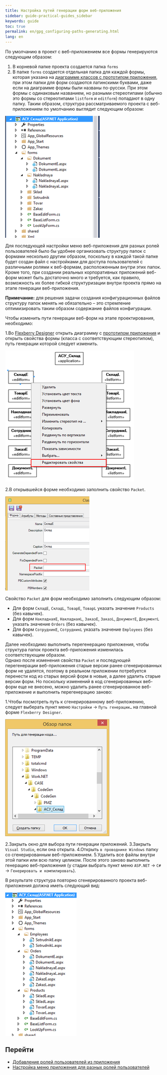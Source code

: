 ```yaml
---
title: Настройка путей генерации форм веб-приложения
sidebar: guide-practical-guides_sidebar
keywords: guide
toc: true
permalink: en/gpg_configuring-paths-generating.html
lang: en
---
```


По умолчанию в проект с веб-приложением все формы генерируются следующим образом:

1.	В корневой папке проекта создается папка `forms`
2.	В папке `forms` создается отдельная папка для каждой формы, которая указана на [диаграмме классов с прототипом приложения](gpg_prototype-creating.html), при этом папки для форм создаются латинскими буквами, даже если на диаграмме формы были названы по-русски. При этом формы с одинаковым названием, но разными стереотипами (обычно это формы со стереотипами `listform` и `editform`) попадают в одну папку.
Таким образом, структура рассматриваемого проекта с веб-приложением по умолчанию выглядит следующим образом:
 
![](/images/pages/guides/flexberry-aspnet/project-structure.png)

Для последующей настройки меню веб-приложения для разных ролей пользователей было бы удобнее организовать структуру папок с формами несколько другим образом, поскольку в каждой такой папке будет создан файл с настройками для доступа пользователей с различными ролями к веб-формам, расположенным внутри этих папок.  
Кроме того, при создании реальных корпоративных приложений веб-форм может быть достаточно много и требуется, как правило, возможность их более гибкой структуризации внутри проекта прямо на этапе генерации веб-приложения.

__Примечание:__ для решения задачи создания конфигурационных файлов структуру папок менять не обязательно – это стремление оптимизировать таким образом содержание файлов конфигурации.

Чтобы изменить пути генерации веб-форм на этапе проектирования, необходимо:

1.Во [Flexberry Designer](fd_landing_page.html) открыть диаграмму с [прототипом приложения](gpg_prototype-creating.html) и открыть свойства формы (класса с соответствующим стереотипом), путь генерации которой следует изменить.

![](/images/pages/guides/flexberry-aspnet/prototype-change.png)
 
2.В открывшейся форме необходимо заполнить свойство `Packet`.

![](/images/pages/guides/flexberry-aspnet/packet.png)
 
Свойство `Packet` для форм необходимо заполнить следующим образом:

* Для форм `СкладE`, `СкладL`, `ТоварE`, `ТоварL` указать значение `Products` (без кавычек).
* Для форм `НакладнаяE`, `НакладнаяL`, `ЗаказE`, `ЗаказL`, `ДокументE`, `ДокументL` указать значение `Orders` (без кавычек).
* Для форм `СотрудникE`, `СотрудникL` указать значение `Employees` (без кавычек).

Далее необходимо выполнить перегенерацию приложения, чтобы структура папок проекта веб-приложения изменилась соответствующим образом.  
Однако после изменения свойства `Packet` и последующей перегенерации веб-приложения старые версии ранее сгенерированных форм не удалятся, поэтому в реальном приложении потребуется перенести код из старых версий форм в новые, а далее удалить старые версии форм. Но поскольку изменений в код сгенерированных веб-форм еще не внесено, можно удалить ранее сгенерированное веб-приложение и выполнить перегенерацию заново:

1.Чтобы посмотреть путь к сгенерированному веб-приложению, следует выберать пункт меню `Настройки` -> `Путь генерации…` на главной форме `Flexberry Designer`.

![](/images/pages/guides/flexberry-aspnet/paths-generating.png)
 
2.Закрыть окно для выбора пути генерации приложений.
3.Закрыть `Visual Studio`, если она открыта.
4.Открыть `в проводнике Windows` папку со сгенерированным веб-приложением.
5.Удалить все файлы внутри этой папки или всю папку целиком.
После этого заново выполнить генерацию веб-приложения (у стадии выбрать пункт меню `ASP.NET` -> `C#` -> `Генерировать и компилировать`).

В результате структура повторно сгенерированного проекта веб-приложения должна иметь следующий вид:

![](/images/pages/guides/flexberry-aspnet/project-structure-new.png)
 
## Перейти

* <i class="fa fa-arrow-left" aria-hidden="true"></i> [Добавление ролей пользователей из приложения](gpg_adding-user-roles.html)
* [Настройка меню приложения для разных ролей пользователей](gpg_customize-application-menu.html) <i class="fa fa-arrow-right" aria-hidden="true"></i> 
